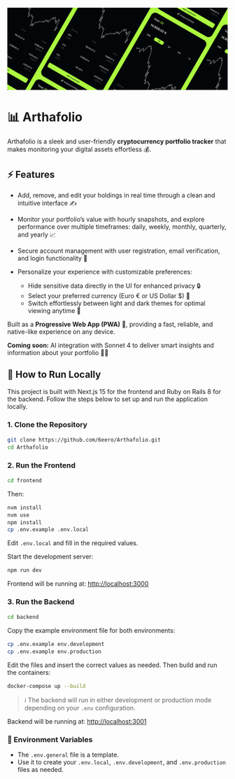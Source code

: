 ![Arthafolio header](assets/images/header.png)

# 📊 Arthafolio

Arthafolio is a sleek and user-friendly **cryptocurrency portfolio tracker** that makes monitoring your digital assets effortless 💰.

## ⚡ Features

- Add, remove, and edit your holdings in real time through a clean and intuitive interface ✍️
- Monitor your portfolio’s value with hourly snapshots, and explore performance over multiple timeframes: daily, weekly, monthly, quarterly, and yearly 📈
- Secure account management with user registration, email verification, and login functionality 🔐
- Personalize your experience with customizable preferences:

  - Hide sensitive data directly in the UI for enhanced privacy 🔒
  - Select your preferred currency (Euro € or US Dollar \$) 💱
  - Switch effortlessly between light and dark themes for optimal viewing anytime 🌙

Built as a **Progressive Web App (PWA)** 📱, providing a fast, reliable, and native-like experience on any device.

**Coming soon:** AI integration with Sonnet 4 to deliver smart insights and information about your portfolio 🤖✨

## 🚀 How to Run Locally

This project is built with Next.js 15 for the frontend and Ruby on Rails 8 for the backend. Follow the steps below to set up and run the application locally.

### 1. Clone the Repository

```bash
git clone https://github.com/6eero/Arthafolio.git
cd Arthafolio
```

### 2. Run the Frontend

```bash
cd frontend
```

Then:

```bash
nvm install
nvm use
npm install
cp .env.example .env.local
```

Edit `.env.local` and fill in the required values.

Start the development server:

```bash
npm run dev
```

Frontend will be running at: [http://localhost:3000](http://localhost:3000)

### 3. Run the Backend

```bash
cd backend
```

Copy the example environment file for both environments:

```bash
cp .env.example env.development
cp .env.example env.production
```

Edit the files and insert the correct values as needed. Then build and run the containers:

```bash
docker-compose up --build
```

> ℹ️ The backend will run in either development or production mode depending on your `.env` configuration.

Backend will be running at: [http://localhost:3001](http://localhost:3001)

### 🧪 Environment Variables

- The `.env.general` file is a template.
- Use it to create your `.env.local`, `.env.development`, and `.env.production` files as needed.
